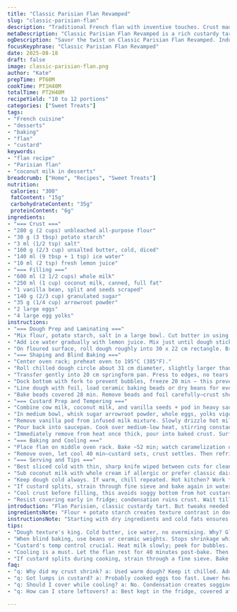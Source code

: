 ```yaml
---
title: "Classic Parisian Flan Revamped"
slug: "classic-parisian-flan"
description: "Traditional French flan with inventive touches. Crust made with a blend of flour and potato starch for extra crispness, swapped cider vinegar for lemon juice. Filling gets a twist with coconut milk alongside cream for subtle richness. Thickened with arrowroot instead of cornstarch for clarity. Baked until golden caramelized top develops. Requires sharp eye on dough texture and precise custard cooking to avoid curdling or cracking. Set overnight for best slice and mouthfeel."
metaDescription: "Classic Parisian Flan Revamped is a rich custardy tart with tweaks for improved texture and flavor. Experience a unique take on a beloved French dessert."
ogDescription: "Savor the twist on Classic Parisian Flan Revamped. Indulge in a creamy tart with rich richness and distinct texture."
focusKeyphrase: "Classic Parisian Flan Revamped"
date: 2025-08-18
draft: false
image: classic-parisian-flan.png
author: "Kate"
prepTime: PT60M
cookTime: PT1H40M
totalTime: PT2H40M
recipeYield: "10 to 12 portions"
categories: ["Sweet Treats"]
tags:
- "French cuisine"
- "desserts"
- "baking"
- "flan"
- "custard"
keywords:
- "flan recipe"
- "Parisian flan"
- "coconut milk in desserts"
breadcrumb: ["Home", "Recipes", "Sweet Treats"]
nutrition: 
 calories: "300"
 fatContent: "15g"
 carbohydrateContent: "35g"
 proteinContent: "6g"
ingredients:
- "=== Crust ==="
- "280 g (2 cups) unbleached all-purpose flour"
- "30 g (3 tbsp) potato starch"
- "3 ml (1/2 tsp) salt"
- "160 g (2/3 cup) unsalted butter, cold, diced"
- "140 ml (9 tbsp + 1 tsp) ice water"
- "10 ml (2 tsp) fresh lemon juice"
- "=== Filling ==="
- "600 ml (2 1/2 cups) whole milk"
- "250 ml (1 cup) coconut milk, canned, full fat"
- "1 vanilla bean, split and seeds scraped"
- "140 g (2/3 cup) granulated sugar"
- "35 g (1/4 cup) arrowroot powder"
- "2 large eggs"
- "4 large egg yolks"
instructions:
- "=== Dough Prep and Laminating ==="
- "Mix flour, potato starch, salt in a large bowl. Cut butter in using fingertips — look for chunky pieces surrounded by flour. Cold butter here builds delicate layers, giving flaky texture; don’t overwork to avoid melting."
- "Add ice water gradually with lemon juice. Mix just until dough sticks. Should be tacky, slightly shaggy but no dry flour visible. Too wet? Add tiny flour pinch. Too dry? Splash more water. Touch important for flaky crust."
- "On floured surface, roll dough roughly into 30 x 22 cm rectangle. Brush off excess flour—key for folding layers without false dryness. Fold into thirds like a letter, then fold in half perpendicular. Wrap tight in plastic. Chill minimum 40 min — dough must firm to hold layers. Refrigerate longer if warm kitchen."
- "=== Shaping and Blind Baking ==="
- "Center oven rack; preheat oven to 195°C (385°F)."
- "Roll chilled dough circle about 31 cm diameter, slightly larger than 20 cm pan. Don’t stretch, slow even strokes keep layers intact."
- "Transfer gently into 20 cm springform pan. Press to edges, no tears. Trim excess; fold edges slightly under, pinch for neat rim."
- "Dock bottom with fork to prevent bubbles, freeze 20 min — this prevents shrinkage during bake."
- "Line dough with foil, load ceramic baking beads or dry beans for even weight distribution."
- "Bake beads covered 28 min. Remove beads and foil carefully—crust should appear pale, edges firm. Bake another 12-15 min uncovered until base no longer glossy and edges golden brown. Let cool 20 min at room temp."
- "=== Custard Prep and Tempering ==="
- "Combine cow milk, coconut milk, and vanilla seeds + pod in heavy saucepan. Heat slowly to just caveman bubbles on edge (gentle simmer). Remove from heat and infuse 10 min. The aroma will be rich, perfumed."
- "In medium bowl, whisk sugar arrowroot powder, whole eggs, yolks vigorously until smooth. Important for no lumps, arrowroot blends nicely for clear shine in finish."
- "Remove vanilla pod from infused milk mixture. Slowly drizzle hot milk into egg mixture while whisking continuously — tempering vital to avoid scrambled eggs. Don’t stop until half the milk incorporated, then add rest gradually."
- "Pour back into saucepan. Cook over medium-low heat, stirring constantly with heatproof spatula, scraping base and sides to prevent scorching. Mixture thickens; look for custard that coats spatula with thin film. Trust your whisk; if it jiggles but holds, you’re near the right point."
- "Immediately remove from heat once thick, pour into baked crust. Surface should look glossy and even."
- "=== Baking and Cooling ==="
- "Place flan on middle oven rack. Bake ~52 min; watch caramelization on top for dark golden with some crackling spots. Too pale = undercooked, too dark = bitter burnt notes. Smell changes as sugar caramelizes, a key indicator."
- "Remove oven, let cool 40 min—custard sets, crust settles. Then refrigerate uncovered 7–9 hours for custard to firm fully. Cover after cooling once really cold to avoid condensation sogginess."
- "=== Serving and Tips ==="
- "Best sliced cold with thin, sharp knife wiped between cuts for clean slices."
- "Sub coconut milk with whole cream if allergic or prefer classic dairy flavor. Potato starch can go replaced with rice flour but texture changes visually."
- "Keep dough cold always. If warm, chill repeated. Hot kitchen? Work fast, chill longer."
- "If custard splits, strain through fine sieve and bake again in water bath to smooth. Use heavy pan to avoid hot spots."
- "Cool crust before filling, this avoids soggy bottom from hot custard."
- "Resist covering early in fridge; condensation ruins crust. Wait till set."
introduction: "Flan Parisien, classic custardy tart. But tweaks needed in your kitchen: humidity, oven quirks alter results. Switch cornstarch for arrowroot to avoid cloudiness. Coconut milk mingles well to deepen flavor complexity while preserving silkiness; subtle tropical note, no gimmicks. Dough isn't just bland platform, the addition of potato starch lifts texture, making it delicate but firm enough. Folding dough layers builds flakiness; each rest in cold rooms gives you grip for shaping. Heat control on custard thickening breaks or curdle if rushed, slow heating with constant stirring can save it. Caramel color comes from patient, focused baking, smell cues signal readiness more than timer. Chilling pigment sets slices firm but moist, no rushed cuts here. Integrate basics, respect sensations, learn when to trust your senses."
ingredientsNote: "Flour + potato starch creates texture contrast in dough; starch tenderizes without weakening. Lemon juice swaps cider vinegar; acid balances fat, keeps gluten relaxed. Butter must be cold dice, room temp ruins layering. Water ice cold for minimal gluten activation. Coconut milk (full fat) adds richness offsetting reduced cream. Vanilla bean preferred; powder less fragrant. Sugar amount trimmed slightly after trial, prevents over sweetness masking custard’s nuance. Arrowroot selected for clarity and stability as substitute for cornstarch; beware high heat thickening too aggressively. Eggs and yolks blend body and silkiness. Store eggs cold, room temp eggs improve emulsification but risk. Ingredients precise, quality impacts outcome more than timing alone."
instructionsNote: "Starting with dry ingredients and cold fats ensures flaky crust; over mixing bites integrity. Chill dough twice: initial cold to firm fat layers, second freeze to prevent shrinkage during blind baking. Docking inhibits air bubbles, avoiding crust bubbles and breaks. Baking with ceramic beads confines heat and weight, stops puffing. Custard temp control critical—too cool traps lumps, too hot cooks eggs prematurely. Whisk, scrape as mixture thickens to prevent scorching, keep eye on texture changes not just time. Pour hot custard carefully into cool crust to avoid collapsing layers. Final bake caramelizes sugar; watch color, peek for faint crackle sounds, signature of sugar transforming. Cooling at room temp before cold fridge avoids condensation, which sours texture. Patience key; moisture and temperature interplay decides flan fate. Always test slices, smell aromas, tune visual clues rather than clock alone."
tips:
- "Dough texture's king. Cold butter, ice water, no overmixing. Why? Gluten gets tough. Keep it flaky, handle gently. Too wet? Add flour. Too dry? Splash on more water. Key for rolling. Patience matters."
- "When blind baking, use beans or ceramic weights. Stops shrinkage while cooling. Dock bottom before freezing, bubbles happen. Prevent that. Watch edges brown. Not golden? Another minute or two. Keep eyes peeled."
- "Custard's temp control crucial. Heat milk slowly; peek for bubbles. Whisk eggs vigorously—smoothness is key. Drizzle hot milk gradually while whisking. Prevent lumps. Stir continuously over low. Look for coating on spatula."
- "Cooling is a must. Let the flan rest for 40 minutes post-bake. Then refrigerate uncovered. Condensation ruins crust. Be patient. Set overnight for best slices. Don’t rush the chilling."
- "If custard splits during cooking, strain through a fine sieve. Bake again in a water bath if needed. Hot spots cause issues. Heavy pan helps even heat."
faq:
- "q: Why did my crust shrink? a: Used warm dough? Keep it chilled. Add weight while blind baking. Avoid rolling too thin. Preserve layers."
- "q: Got lumps in custard? a: Probably cooked eggs too fast. Lower heat next time. Whisk harder with eggs and sugar before adding hot milk. Gradual."
- "q: Should I cover while cooling? a: No. Condensation creates sogginess. Let it cool at room temp first. Then refrigerate."
- "q: How can I store leftovers? a: Best kept in the fridge, covered after cooling down fully. Alternatively, freeze but texture changes. Thaw overnight before serving."

---
```

